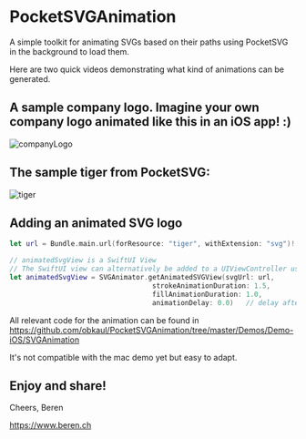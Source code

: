 # PocketSVGAnimation

A simple toolkit for animating SVGs based on their paths using PocketSVG in the background to load them.

Here are two quick videos demonstrating what kind of animations can be generated.

## A sample company logo. Imagine your own company logo animated like this in an iOS app! :)

![companyLogo](https://user-images.githubusercontent.com/77676833/221433109-c647bc7a-4960-4f5f-b9eb-752539ac6fd8.gif)

## The sample tiger from PocketSVG:

![tiger](https://user-images.githubusercontent.com/77676833/221433122-2e5e0746-52d0-4549-b4ee-aaf651d33d1f.gif)


## Adding an animated SVG logo

```swift
let url = Bundle.main.url(forResource: "tiger", withExtension: "svg")!

// animatedSvgView is a SwiftUI View
// The SwiftUI view can alternatively be added to a UIViewController using the handy extension UIViewController.addSubSwiftUIView(...)
let animatedSvgView = SVGAnimator.getAnimatedSVGView(svgUrl: url,
                                   strokeAnimationDuration: 1.5,
                                   fillAnimationDuration: 1.0,
                                   animationDelay: 0.0)   // delay after onAppear
```

All relevant code for the animation can be found in 
https://github.com/obkaul/PocketSVGAnimation/tree/master/Demos/Demo-iOS/SVGAnimation 

It's not compatible with the mac demo yet but easy to adapt.

## Enjoy and share!

Cheers, Beren

https://www.beren.ch
